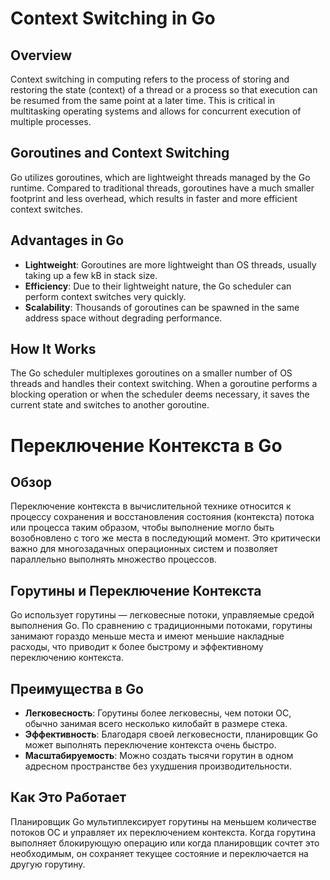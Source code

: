 # Context Switching in Go

## Overview
Context switching in computing refers to the process of storing and restoring the state (context) of a thread or a process so that execution can be resumed from the same point at a later time. This is critical in multitasking operating systems and allows for concurrent execution of multiple processes.

## Goroutines and Context Switching
Go utilizes goroutines, which are lightweight threads managed by the Go runtime. Compared to traditional threads, goroutines have a much smaller footprint and less overhead, which results in faster and more efficient context switches.

## Advantages in Go
- **Lightweight**: Goroutines are more lightweight than OS threads, usually taking up a few kB in stack size.
- **Efficiency**: Due to their lightweight nature, the Go scheduler can perform context switches very quickly.
- **Scalability**: Thousands of goroutines can be spawned in the same address space without degrading performance.

## How It Works
The Go scheduler multiplexes goroutines on a smaller number of OS threads and handles their context switching. When a goroutine performs a blocking operation or when the scheduler deems necessary, it saves the current state and switches to another goroutine.


# Переключение Контекста в Go

## Обзор
Переключение контекста в вычислительной технике относится к процессу сохранения и восстановления состояния (контекста) потока или процесса таким образом, чтобы выполнение могло быть возобновлено с того же места в последующий момент. Это критически важно для многозадачных операционных систем и позволяет параллельно выполнять множество процессов.

## Горутины и Переключение Контекста
Go использует горутины — легковесные потоки, управляемые средой выполнения Go. По сравнению с традиционными потоками, горутины занимают гораздо меньше места и имеют меньшие накладные расходы, что приводит к более быстрому и эффективному переключению контекста.

## Преимущества в Go
- **Легковесность**: Горутины более легковесны, чем потоки ОС, обычно занимая всего несколько килобайт в размере стека.
- **Эффективность**: Благодаря своей легковесности, планировщик Go может выполнять переключение контекста очень быстро.
- **Масштабируемость**: Можно создать тысячи горутин в одном адресном пространстве без ухудшения производительности.

## Как Это Работает
Планировщик Go мультиплексирует горутины на меньшем количестве потоков ОС и управляет их переключением контекста. Когда горутина выполняет блокирующую операцию или когда планировщик сочтет это необходимым, он сохраняет текущее состояние и переключается на другую горутину.


